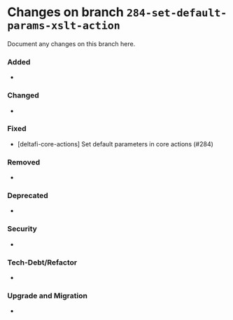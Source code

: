 # Changes on branch `284-set-default-params-xslt-action`
Document any changes on this branch here.
### Added
- 

### Changed
- 

### Fixed
- [deltafi-core-actions] Set default parameters in core actions (#284)

### Removed
- 

### Deprecated
- 

### Security
- 

### Tech-Debt/Refactor
- 

### Upgrade and Migration
- 
